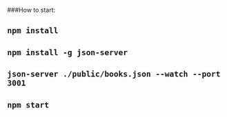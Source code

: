 ###How to start:

## `npm install`
## `npm install -g json-server`
## `json-server ./public/books.json --watch --port 3001`

## `npm start`

